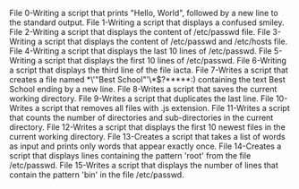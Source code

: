 File 0-Writing a script that prints "Hello, World", followed by a new line to the standard output.
File 1-Writing a script that displays a confused smiley.
File 2-Writing a script that displays the content of /etc/passwd file.
File 3-Writing a script that displays the content of /etc/passwd and /etc/hosts file.
File 4-Writing a script that displays the last 10 lines of /etc/passwd.
File 5-Writing a script that displays the first 10 lines of /etc/passwd.
File 6-Writing a script that displays the third line of the file iacta.
File 7-Writes a script that creates a file named \*\\'"Best School"\'\\*$\?\*\*\*\*\*:) containing the text Best School ending by a new line.
File 8-Writes a script that saves the current working directory.
File 9-Writes a script that duplicates the last line.
File 10-Writes a script that removes all files with .js extension.
File 11-Writes a script that counts the number of directories and sub-directories in the current directory.
File 12-Writes a script that displays the first 10 newest files in the current working directory.
File 13-Creates a script that takes a list of words as input and prints only words that appear exactly once.
File 14-Creates a script that displays lines containing the pattern 'root' from the file /etc/passwd.
File 15-Writes a script that displays the number of lines that contain the pattern 'bin' in the file /etc/passwd.


